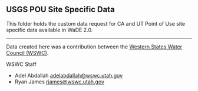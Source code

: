 ## USGS POU Site Specific Data
This folder holds the custom data request for CA and UT Point of Use site specific data available in WaDE 2.0.

***
Data created here was a contribution between the [Western States Water Council (WSWC)](http://wade.westernstateswater.org/).

WSWC Staff
- Adel Abdallah <adelabdallah@wswc.utah.gov>
- Ryan James <rjames@wswc.utah.gov>